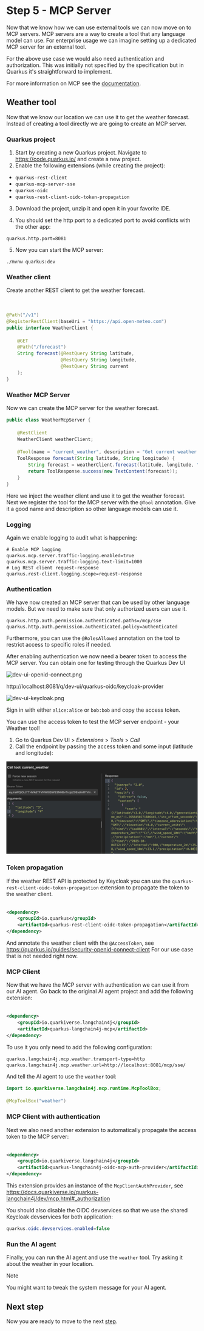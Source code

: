 # Step 5 - MCP Server

Now that we know how we can use external tools we can now move on to MCP servers.
MCP servers are a way to create a tool that any language model can use.
For enterprise usage we can imagine setting up a dedicated MCP server for an external tool.

For the above use case we would also need authentication and authorization. This was initially not specified by the
specification but in Quarkus it's straightforward to implement.

For more information on MCP see the [documentation](https://modelcontextprotocol.io/docs/getting-started/intro).

## Weather tool

Now that we know our location we can use it to get the weather forecast.
Instead of creating a tool directly we are going to create an MCP server.

### Quarkus project

1. Start by creating a new Quarkus project.
Navigate to https://code.quarkus.io/ and create a new project.
2. Enable the following extensions (while creating the project):

- `quarkus-rest-client`
- `quarkus-mcp-server-sse`
- `quarkus-oidc`
- `quarkus-rest-client-oidc-token-propagation`

3. Download the project, unzip it and open it in your favorite IDE.

4. You should set the http port to a dedicated port to avoid conflicts with the other app:

```properties
quarkus.http.port=8081
```

5. Now you can start the MCP server:

```shell
./mvnw quarkus:dev
```

### Weather client

Create another REST client to get the weather forecast.

```java


@Path("/v1")
@RegisterRestClient(baseUri = "https://api.open-meteo.com")
public interface WeatherClient {

    @GET
    @Path("/forecast")
    String forecast(@RestQuery String latitude,
                    @RestQuery String longitude,
                    @RestQuery String current
    );
}
```

### Weather MCP Server

Now we can create the MCP server for the weather forecast.

```java
public class WeatherMcpServer {

    @RestClient
    WeatherClient weatherClient;

    @Tool(name = "current_weather", description = "Get current weather forecast for a location.")
    ToolResponse forecast(String latitude, String longitude) {
        String forecast = weatherClient.forecast(latitude, longitude, "temperature_2m,wind_speed_10m,precipitation");
        return ToolResponse.success(new TextContent(forecast));
    }
}
```

Here we inject the weather client and use it to get the weather forecast.
Next we register the tool for the MCP server with the `@Tool` annotation.
Give it a good name and description so other language models can use it.

### Logging

Again we enable logging to audit what is happening:

```properties
# Enable MCP logging
quarkus.mcp.server.traffic-logging.enabled=true
quarkus.mcp.server.traffic-logging.text-limit=1000
# Log REST client request-response
quarkus.rest-client.logging.scope=request-response
```

### Authentication

We have now created an MCP server that can be used by other language models.
But we need to make sure that only authorized users can use it.

```properties
quarkus.http.auth.permission.authenticated.paths=/mcp/sse
quarkus.http.auth.permission.authenticated.policy=authenticated
```

Furthermore, you can use the `@RolesAllowed` annotation on the tool to restrict access to specific roles if needed.

After enabling authentication we now need a bearer token to access the MCP server.
You can obtain one for testing through the Quarkus Dev UI

![dev-ui-openid-connect.png](./../docs/images/dev-ui-openid-connect.png)

http://localhost:8081/q/dev-ui/quarkus-oidc/keycloak-provider

![dev-ui-keycloak.png](./../docs/images/dev-ui-keycloak-provider.png)

Sign in with either `alice:alice` or `bob:bob` and copy the access token.

You can use the access token to test the MCP server endpoint - your Weather tool!
1. Go to Quarkus Dev UI > _Extensions_ > _Tools_ > _Call_
2. Call the endpoint by passing the access token and some input (latitude and longitude):

![img.png](../docs/images/mcp-server-endpoint.png)

### Token propagation

If the weather REST API is protected by Keycloak you can use the `quarkus-rest-client-oidc-token-propagation` extension
to propagate the token to the weather client.

```xml

<dependency>
    <groupId>io.quarkus</groupId>
    <artifactId>quarkus-rest-client-oidc-token-propagation</artifactId>
</dependency>
```

And annotate the weather client with the `@AccessToken`, see https://quarkus.io/guides/security-openid-connect-client
For our use case that is not needed right now.

### MCP Client

Now that we have the MCP server with authentication we can use it from our AI agent.
Go back to the original AI agent project and add the following extension:

```xml

<dependency>
    <groupId>io.quarkiverse.langchain4j</groupId>
    <artifactId>quarkus-langchain4j-mcp</artifactId>
</dependency>
```

To use it you only need to add the following configuration:

```properties
quarkus.langchain4j.mcp.weather.transport-type=http
quarkus.langchain4j.mcp.weather.url=http://localhost:8081/mcp/sse/
```

And tell the AI agent to use the `weather` tool:

```java
import io.quarkiverse.langchain4j.mcp.runtime.McpToolBox;

@McpToolBox("weather")
```

### MCP Client with authentication

Next we also need another extension to automatically propagate the access token to the MCP server:

```xml

<dependency>
    <groupId>io.quarkiverse.langchain4j</groupId>
    <artifactId>quarkus-langchain4j-oidc-mcp-auth-provider</artifactId>
</dependency>
```

This extension provides an instance of the `McpClientAuthProvider`,
see https://docs.quarkiverse.io/quarkus-langchain4j/dev/mcp.html#_authorization

You should also disable the OIDC devservices so that we use the shared Keycloak devservices for both application:

```java
quarkus.oidc.devservices.enabled=false
```

### Run the AI agent

Finally, you can run the AI agent and use the `weather` tool.
Try asking it about the weather in your location.

> [!NOTE]
> You might want to tweak the system message for your AI agent.

## Next step

Now you are ready to move to the next [step](./../step-06-guardrails/README.md).
